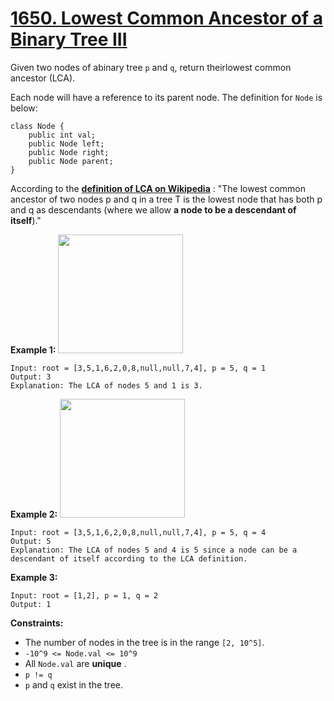 # [1650. Lowest Common Ancestor of a Binary Tree III](https://leetcode.com/problems/lowest-common-ancestor-of-a-binary-tree-iii/description/)

Given two nodes of abinary tree `p` and `q`, return theirlowest common ancestor (LCA).

Each node will have a reference to its parent node. The definition for `Node` is below:

```
class Node {
    public int val;
    public Node left;
    public Node right;
    public Node parent;
}
```

According to the **<a href="https://en.wikipedia.org/wiki/Lowest_common_ancestor" target="_blank">definition of LCA on Wikipedia</a>** : "The lowest common ancestor of two nodes p and q in a tree T is the lowest node that has both p and q as descendants (where we allow <b>a node to be a descendant of itself</b>)."

**Example 1:** 
<img alt="" src="https://assets.leetcode.com/uploads/2018/12/14/binarytree.png" style="width: 200px; height: 190px;">

```
Input: root = [3,5,1,6,2,0,8,null,null,7,4], p = 5, q = 1
Output: 3
Explanation: The LCA of nodes 5 and 1 is 3.
```

**Example 2:** 
<img alt="" src="https://assets.leetcode.com/uploads/2018/12/14/binarytree.png" style="width: 200px; height: 190px;">

```
Input: root = [3,5,1,6,2,0,8,null,null,7,4], p = 5, q = 4
Output: 5
Explanation: The LCA of nodes 5 and 4 is 5 since a node can be a descendant of itself according to the LCA definition.
```

**Example 3:** 

```
Input: root = [1,2], p = 1, q = 2
Output: 1
```

**Constraints:** 

- The number of nodes in the tree is in the range `[2, 10^5]`.
- `-10^9 <= Node.val <= 10^9`
- All `Node.val` are **unique** .
- `p != q`
- `p` and `q` exist in the tree.